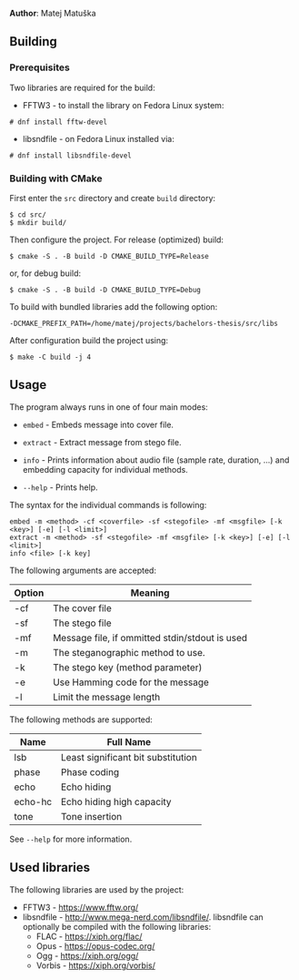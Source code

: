 **Author**: Matej Matuška

## Building
### Prerequisites
Two libraries are required for the build:

- FFTW3 -
to install the library on Fedora Linux system:
```
# dnf install fftw-devel
```
- libsndfile - on Fedora Linux installed via:
```
# dnf install libsndfile-devel
```

### Building with CMake
First enter the `src` directory and create `build` directory:
```
$ cd src/
$ mkdir build/
```

Then configure the project. For release (optimized) build:
```
$ cmake -S . -B build -D CMAKE_BUILD_TYPE=Release
```
or, for debug build:
```
$ cmake -S . -B build -D CMAKE_BUILD_TYPE=Debug
```
To build with bundled libraries add the following option:
```
-DCMAKE_PREFIX_PATH=/home/matej/projects/bachelors-thesis/src/libs
```

After configuration build the project using:
```
$ make -C build -j 4
```

## Usage
The program always runs in one of four main modes:

- `embed` - Embeds message into cover file.

- `extract` - Extract message from stego file.

- `info` -  Prints information about audio file (sample rate, duration, ...) and
  embedding capacity for individual methods.

- `--help` - Prints help.

The syntax for the individual commands is following:
```
embed -m <method> -cf <coverfile> -sf <stegofile> -mf <msgfile> [-k <key>] [-e] [-l <limit>]
extract -m <method> -sf <stegofile> -mf <msgfile> [-k <key>] [-e] [-l <limit>]
info <file> [-k key]
```

The following arguments are accepted:

|Option|Meaning                                         |
|------|------------------------------------------------|
|-cf   |The cover file                                  |
|-sf   |The stego file                                  |
|-mf   |Message file, if ommitted stdin/stdout is used  |
|-m    |The steganographic method to use.               |
|-k    |The stego key (method parameter)                |
|-e    |Use Hamming code for the message                |
|-l    |Limit the message length                        |

The following methods are supported:

|Name    |Full Name                         |
|--------|----------------------------------|
|lsb     |Least significant bit substitution|
|phase   |Phase coding                      |
|echo    |Echo hiding                       |
|echo-hc |Echo hiding high capacity         |
|tone    |Tone insertion                    |

See `--help` for more information.

## Used libraries
The following libraries are used by the project:

- FFTW3 - https://www.fftw.org/
- libsndfile - http://www.mega-nerd.com/libsndfile/. libsndfile can optionally
  be compiled with the following libraries:
    - FLAC - https://xiph.org/flac/
    - Opus - https://opus-codec.org/
    - Ogg - https://xiph.org/ogg/
    - Vorbis - https://xiph.org/vorbis/
